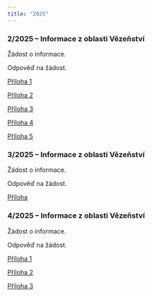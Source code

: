 ```yaml
---
title: "2025"
---
```

<h3>2/2025 – Informace z&nbsp;oblasti Vězeňství</h3><p>Žádost o informace.</p><p>Odpověď na žádost.</p><p><a href="https://www.ochrance.cz/letaky/jsem_mama_tata_ve_vezeni/jsem-mama-tata-ve-vezeni.pdf">Příloha 1</a></p><p><a href="https://www.ochrance.cz/letaky/ombudsman/ombudsman.pdf">Příloha 2</a></p><p><a href="https://www.ochrance.cz/vystupy/edice-stanoviska/Sbornik_Vezenstvi.pdf">Příloha 3</a></p><p><a href="https://www.ochrance.cz/vystupy/edice-stanoviska/Sbornik_Vezenstvi_II.pdf">Příloha 4</a></p><p><a href="https://www.ochrance.cz/letaky/veznice/veznice.pdf">Příloha 5</a></p><h3>3/2025 – Informace z&nbsp;oblasti Vězeňství</h3><p>Žádost o informace.</p><p>Odpověď na žádost.</p><p><a href="https://www.ochrance.cz/vystupy/edice-stanoviska/Sbornik_Vezenstvi_II.pdf">Příloha</a></p><h3>4/2025 – Informace z&nbsp;oblasti Vězeňství</h3><p>Žádost o informace.</p><p>Odpověď na žádost.</p><p><a href="https://www.zakonyprolidi.cz/cs/2009-40">Příloha 1</a></p><p><a href="https://www.zakonyprolidi.cz/cs/1961-141">Příloha 2</a></p><p><a href="https://www.ochrance.cz/vystupy/edice-stanoviska/Sbornik_Vezenstvi_II.pdf">Příloha 3</a></p>

